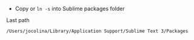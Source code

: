 * Copy or `ln -s` into Sublime packages folder


Last path

`/Users/jocolina/Library/Application Support/Sublime Text 3/Packages`
